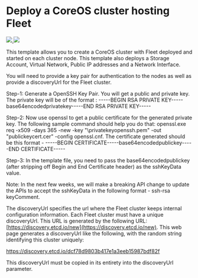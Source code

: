 # Deploy a CoreOS cluster hosting Fleet

<a href="https://portal.azure.com/#create/Microsoft.Template/uri/https%3A%2F%2Fraw.githubusercontent.com%2FAzure%2Fazure-quickstart-templates%2Fmaster%2Fcoreos-with-fleet-multivm%2Fazuredeploy.json" target="_blank">
    <img src="http://azuredeploy.net/deploybutton.png"/>
</a>
<a href="http://armviz.io/#/?load=https%3A%2F%2Fraw.githubusercontent.com%2FAzure%2Fazure-quickstart-templates%2Fmaster%2Fcoreos-with-fleet-multivm%2Fazuredeploy.json" target="_blank">
    <img src="http://armviz.io/visualizebutton.png"/>
</a>

This template allows you to create a CoreOS cluster with Fleet deployed and started on each cluster node. This template also deploys a Storage Account, Virtual Network, Public IP addresses and a Network Interface.

You will need to provide a key pair for authentication to the nodes as well as provide a discoveryUrl for the Fleet cluster.

Step-1: Generate a OpenSSH Key Pair. You will get a public and private key. The private key will be of the format : -----BEGIN RSA PRIVATE KEY-----base64encodedprivatekey-----END RSA PRIVATE KEY-----

Step-2: Now use openssl to get a public certificate for the generated private key. The following sample command should help you do that: openssl.exe req -x509 -days 365 -new -key "<Path>\privatekeyopenssh.pem" -out "publickeycert.cer" -config openssl.cnf. The certificate generated should be this format - -----BEGIN CERTIFICATE-----base64encodedpublickey-----END CERTIFICATE-----

Step-3: In the template file, you need to pass the base64encodedpublickey (after stripping off Begin and End Certificate header) as the sshKeyData value.

Note: In the next few weeks, we will make a breaking API change to update the APIs to accept the sshKeyData in the following format - ssh-rsa <publickey> keyComment.

The discoveryUrl specifies the url where the Fleet cluster keeps internal configuration information. Each Fleet cluster must have a unique discoveryUrl. This URL is generated by the following URL: [https://discovery.etcd.io/new](https://discovery.etcd.io/new). This web page generates a discoveryUrl like the following, with the random string identifying this cluster uniquely:

https://discovery.etcd.io/dcf78d9803b417e1a3eeb15987bdf82f

This discoveryUrl must be copied in its entirety into the discoveryUrl parameter.
